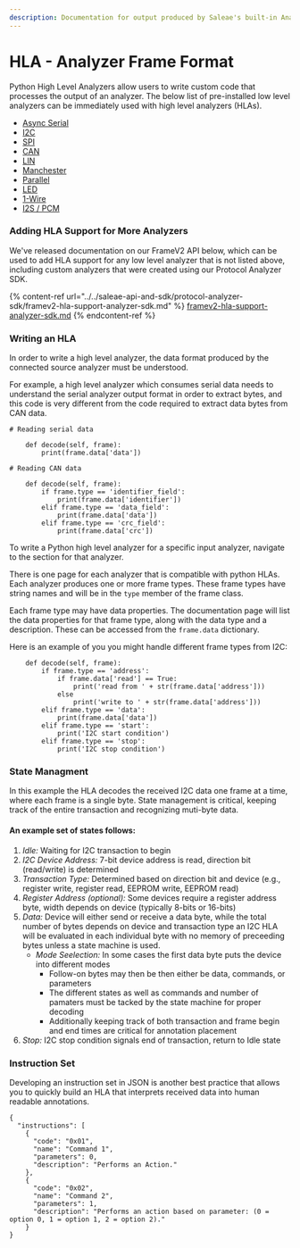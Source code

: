 ```yaml
---
description: Documentation for output produced by Saleae's built-in Analyzers
---
```


# HLA - Analyzer Frame Format

Python High Level Analyzers allow users to write custom code that processes the output of an analyzer. The below list of pre-installed low level analyzers can be immediately used with high level analyzers (HLAs).

* [Async Serial](serial-analyzer.md)
* [I2C](i2c-analyzer.md)
* [SPI](spi-analyzer.md)
* [CAN](can-analyzer.md)
* [LIN](lin-analyzer.md)
* [Manchester](manchester-analyzer.md)
* [Parallel](simple-parallel-analyzer.md)
* [LED](async-rgb-led-analyzer.md)
* [1-Wire](1-wire-analyzer.md)
* [I2S / PCM](i2s-analyzer.md)

### Adding HLA Support for More Analyzers

We've released documentation on our FrameV2 API below, which can be used to add HLA support for any low level analyzer that is not listed above, including custom analyzers that were created using our Protocol Analyzer SDK.

{% content-ref url="../../saleae-api-and-sdk/protocol-analyzer-sdk/framev2-hla-support-analyzer-sdk.md" %}
[framev2-hla-support-analyzer-sdk.md](../../saleae-api-and-sdk/protocol-analyzer-sdk/framev2-hla-support-analyzer-sdk.md)
{% endcontent-ref %}

### Writing an HLA

In order to write a high level analyzer, the data format produced by the connected source analyzer must be understood.&#x20;

For example, a high level analyzer which consumes serial data needs to understand the serial analyzer output format in order to extract bytes, and this code is very different from the code required to extract data bytes from CAN data.

```
# Reading serial data

    def decode(self, frame):
        print(frame.data['data'])
        
# Reading CAN data

    def decode(self, frame):
        if frame.type == 'identifier_field':
            print(frame.data['identifier'])
        elif frame.type == 'data_field':
            print(frame.data['data'])
        elif frame.type == 'crc_field':
            print(frame.data['crc'])
```

To write a Python high level analyzer for a specific input analyzer, navigate to the section for that analyzer.

There is one page for each analyzer that is compatible with python HLAs. Each analyzer produces one or more frame types. These frame types have string names and will be in the `type` member of the frame class.

Each frame type may have data properties. The documentation page will list the data properties for that frame type, along with the data type and a description. These can be accessed from the `frame.data` dictionary.

Here is an example of you you might handle different frame types from I2C:

```
    def decode(self, frame):
        if frame.type == 'address':
            if frame.data['read'] == True:
                print('read from ' + str(frame.data['address']))
            else
                print('write to ' + str(frame.data['address']))
        elif frame.type == 'data':
            print(frame.data['data'])
        elif frame.type == 'start':
            print('I2C start condition')
        elif frame.type == 'stop':
            print('I2C stop condition')
```

### State Managment
In this example the HLA decodes the received I2C data one frame at a time, where each frame is a single byte.  State management is critical, keeping track of the entire transaction and recognizing muti-byte data.  

#### An example set of states follows:
1. *Idle:* Waiting for I2C transaction to begin
2. *I2C Device Address:* 7-bit device address is read, direction bit (read/write) is determined
3. *Transaction Type:* Determined based on direction bit and device (e.g., register write, register read, EEPROM write, EEPROM read)
4. *Register Address (optional):* Some devices require a register address byte, width depends on device (typically 8-bits or 16-bits)
5. *Data:* Device will either send or receive a data byte, while the total number of bytes depends on device and transaction type an I2C HLA will be evaluated in each individual byte with no memory of preceeding bytes unless a state machine is used.
   - *Mode Seelection:* In some cases the first data byte puts the device into different modes
        - Follow-on bytes may then be then either be data, commands, or parameters
        - The different states as well as commands and number of pamaters must be tacked by the state machine for proper decoding
        - Additionally keeping track of both transaction and frame begin and end times are critical for annotation placement
6. *Stop:* I2C stop condition signals end of transaction, return to Idle state


### Instruction Set
Developing an instruction set in JSON is another best practice that allows you to quickly build an HLA that interprets received data into human readable annotations.

```
{
  "instructions": [
    {
      "code": "0x01",
      "name": "Command 1",
      "parameters": 0,
      "description": "Performs an Action."
    },
    {
      "code": "0x02",
      "name": "Command 2",
      "parameters": 1,
      "description": "Performs an action based on parameter: (0 = option 0, 1 = option 1, 2 = option 2)."
    }
}
```
